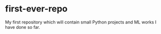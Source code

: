# first-ever-repo
My first repository which will contain small Python projects and ML works I have done so far.
